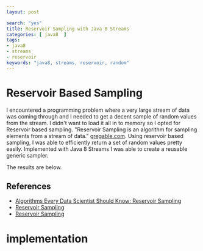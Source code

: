 ```yaml
---
layout: post

search: "yes"
title: Reservoir Sampling with Java 8 Streams
categories: [ java8  ]
tags:
- java8
- streams
- reservoir
keywords: "java8, streams, reservoir, random"
---
```


# Reservoir Based Sampling

I encountered a programming problem where a very large stream of data was coming through and I needed to get a decent sample of random values from the stream.  I didn't want to load it all in to memory so I opted for Reservoir based sampling.  "Reservoir Sampling is an algorithm for sampling elements from a stream of data." [gregable.com](http://gregable.com/2007/10/reservoir-sampling.html).  Using reservoir based sampling, I was able to efficiently return a set of random values pretty easily. Implemented with Java 8 Streams I was able to create a reusable generic sampler.

The results are below.

## References

* [Algorithms Every Data Scientist Should Know: Reservoir Sampling](https://blog.cloudera.com/blog/2013/04/hadoop-stratified-randosampling-algorithm/)
* [Reservoir Sampling](https://en.wikipedia.org/wiki/Reservoir_sampling)
* [Reservoir Sampling](http://gregable.com/2007/10/reservoir-sampling.html)


# implementation
<div class="iframe-container">
<script src="//repl.it/embed/B5WR/0.js"></script>
</div>
